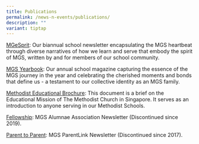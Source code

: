 ```yaml
---
title: Publications
permalink: /news-n-events/publications/
description: ""
variant: tiptap
---
```

<p><a href="https://drive.google.com/drive/folders/1BVg9mtfmCnEpBP_IUkV87lHZ9IGeqI6y?usp=sharing" rel="noopener noreferrer nofollow" target="_blank">MGeSprit</a>:&nbsp;Our
biannual school newsletter encapsulating the MGS heartbeat through diverse
narratives of how we learn and serve that embody the spirit of MGS, written
by and for members of our school community.</p>
<p><a href="https://drive.google.com/file/d/1PLlbmA4sPkslZe-CHQV9G-eBZ_UMlkYW/view?usp=sharing" rel="noopener noreferrer nofollow" target="_blank">MGS Yearbook</a>:
Our annual school magazine capturing the essence of the MGS journey in
the year and celebrating the cherished moments and bonds that define us
- a testament to our collective identity as an MGS family.</p>
<p><a href="https://drive.google.com/file/d/1FeIvsCiJWkjUL4XWbC6Lgb7inKpcKSQ-/view" rel="noopener noreferrer nofollow" target="_blank">Methodist Educational Brochure</a>:&nbsp;This
document is a brief on the Educational Mission of The Methodist Church
in Singapore. It serves as an introduction to anyone serving in our Methodist
Schools.</p>
<p><a href="https://drive.google.com/drive/folders/1xdqViZh2MGoXBva5c1Z5bMvEKShi5l_1?usp=sharing" rel="noopener noreferrer nofollow" target="_blank">Fellowship</a>:&nbsp;MGS
Alumnae Association&nbsp;Newsletter&nbsp;(Discontinued since 2019).</p>
<p><a href="https://drive.google.com/drive/folders/12rTK4ptv5TiQf8XPYzKJT-eT1QBJjf1p?usp=sharing" rel="noopener noreferrer nofollow" target="_blank">Parent to Parent</a>:
MGS ParentLink Newsletter (Discontinued since 2017).</p>